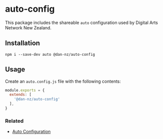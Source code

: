 # auto-config

This package includes the shareable `auto` configuration used by Digital Arts Network New Zealand.

## Installation

```
npm i --save-dev auto @dan-nz/auto-config
```

## Usage

Create an `auto.config.js` file with the following contents:

```javascript
module.exports = {
  extends: [
    '@dan-nz/auto-config'
  ],
}
```

### Related
  - [Auto Configuration](https://intuit.github.io/auto/docs/configuration/autorc)
